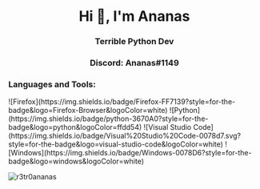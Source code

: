 <h1 align="center">Hi 👋, I'm Ananas</h1>
<h3 align="center">Terrible Python Dev</h3>
<h3 align="center">Discord: Ananas#1149</h3>

<p align="left">
</p>

<h3 align="left">Languages and Tools:</h3>
![Firefox](https://img.shields.io/badge/Firefox-FF7139?style=for-the-badge&logo=Firefox-Browser&logoColor=white)
![Python](https://img.shields.io/badge/python-3670A0?style=for-the-badge&logo=python&logoColor=ffdd54)
![Visual Studio Code](https://img.shields.io/badge/Visual%20Studio%20Code-0078d7.svg?style=for-the-badge&logo=visual-studio-code&logoColor=white)
![Windows](https://img.shields.io/badge/Windows-0078D6?style=for-the-badge&logo=windows&logoColor=white)

<p><img align="center" src="https://github-readme-streak-stats.herokuapp.com/?user=r3tr0ananas&" alt="r3tr0ananas" /></p>
